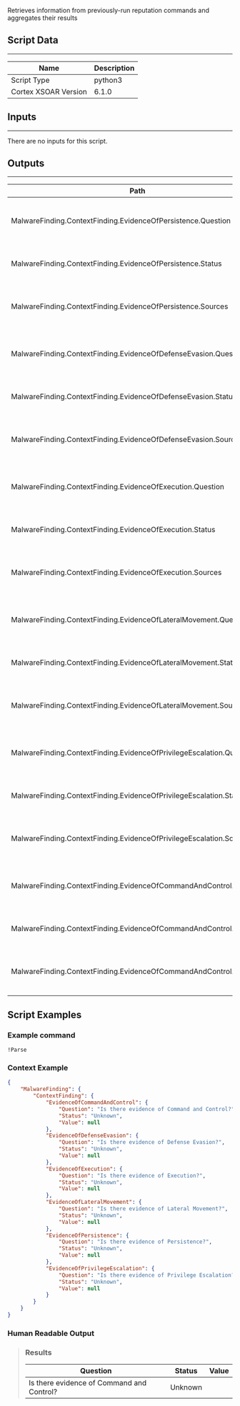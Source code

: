 Retrieves information from previously-run reputation commands and aggregates their results

## Script Data
---

| **Name** | **Description** |
| --- | --- |
| Script Type | python3 |
| Cortex XSOAR Version | 6.1.0 |

## Inputs
---
There are no inputs for this script.

## Outputs
---

| **Path** | **Description** | **Type** |
| --- | --- | --- |
| MalwareFinding.ContextFinding.EvidenceOfPersistence.Question | The question associated with the finding. | String |
| MalwareFinding.ContextFinding.EvidenceOfPersistence.Status | The status resulting from the finding. | String |
| MalwareFinding.ContextFinding.EvidenceOfPersistence.Sources | The sources by which the value was set. | String |
| MalwareFinding.ContextFinding.EvidenceOfDefenseEvasion.Question | The question associated with the finding. | String |
| MalwareFinding.ContextFinding.EvidenceOfDefenseEvasion.Status | The status resulting from the finding. | String |
| MalwareFinding.ContextFinding.EvidenceOfDefenseEvasion.Sources | The sources by which the value was set. | String |
| MalwareFinding.ContextFinding.EvidenceOfExecution.Question | The question associated with the finding. | String |
| MalwareFinding.ContextFinding.EvidenceOfExecution.Status | The status resulting from the finding. | String |
| MalwareFinding.ContextFinding.EvidenceOfExecution.Sources | The sources by which the value was set. | String |
| MalwareFinding.ContextFinding.EvidenceOfLateralMovement.Question | The question associated with the finding. | String |
| MalwareFinding.ContextFinding.EvidenceOfLateralMovement.Status | The status resulting from the finding. | String |
| MalwareFinding.ContextFinding.EvidenceOfLateralMovement.Sources | The sources by which the value was set. | String |
| MalwareFinding.ContextFinding.EvidenceOfPrivilegeEscalation.Question | The question associated with the finding. | String |
| MalwareFinding.ContextFinding.EvidenceOfPrivilegeEscalation.Status | The status resulting from the finding. | String |
| MalwareFinding.ContextFinding.EvidenceOfPrivilegeEscalation.Sources | The sources by which the value was set. | String |
| MalwareFinding.ContextFinding.EvidenceOfCommandAndControl.Question | The question associated with the finding. | String |
| MalwareFinding.ContextFinding.EvidenceOfCommandAndControl.Status | The status resulting from the finding. | String |
| MalwareFinding.ContextFinding.EvidenceOfCommandAndControl.Sources | The sources by which the value was set. | String |


## Script Examples
### Example command
```!Parse```
### Context Example
```json
{
    "MalwareFinding": {
        "ContextFinding": {
            "EvidenceOfCommandAndControl": {
                "Question": "Is there evidence of Command and Control?",
                "Status": "Unknown",
                "Value": null
            },
            "EvidenceOfDefenseEvasion": {
                "Question": "Is there evidence of Defense Evasion?",
                "Status": "Unknown",
                "Value": null
            },
            "EvidenceOfExecution": {
                "Question": "Is there evidence of Execution?",
                "Status": "Unknown",
                "Value": null
            },
            "EvidenceOfLateralMovement": {
                "Question": "Is there evidence of Lateral Movement?",
                "Status": "Unknown",
                "Value": null
            },
            "EvidenceOfPersistence": {
                "Question": "Is there evidence of Persistence?",
                "Status": "Unknown",
                "Value": null
            },
            "EvidenceOfPrivilegeEscalation": {
                "Question": "Is there evidence of Privilege Escalation?",
                "Status": "Unknown",
                "Value": null
            }
        }
    }
}
```

### Human Readable Output

>### Results
>|Question|Status|Value|
>|---|---|---|
>| Is there evidence of Command and Control? | Unknown |  |

